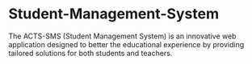 # Student-Management-System
The ACTS-SMS (Student Management System) is an innovative web application designed to better the educational experience by providing tailored solutions for both students and teachers.
